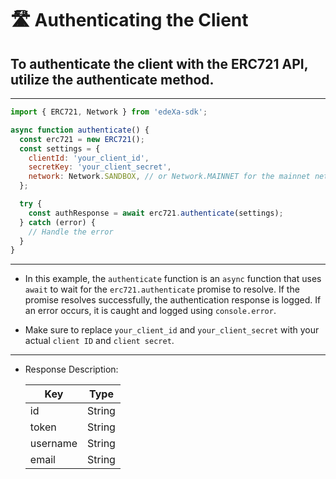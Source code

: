 # 🛣️ Authenticating the Client

## To authenticate the client with the ERC721 API, utilize the authenticate method.

---

```SDK.js
import { ERC721, Network } from 'edeXa-sdk';

async function authenticate() {
  const erc721 = new ERC721();
  const settings = {
    clientId: 'your_client_id',
    secretKey: 'your_client_secret',
    network: Network.SANDBOX, // or Network.MAINNET for the mainnet network
  };

  try {
    const authResponse = await erc721.authenticate(settings);
  } catch (error) {
    // Handle the error
  }
}

```

---

- In this example, the `authenticate` function is an `async` function that uses `await` to wait for the `erc721.authenticate` promise to resolve. If the promise resolves successfully, the authentication response is logged. If an error occurs, it is caught and logged using `console.error`.

- Make sure to replace `your_client_id` and `your_client_secret` with your actual `client ID` and `client secret`.

---

- Response Description:

  | Key      | Type   |
  | -------- | ------ |
  | id       | String |
  | token    | String |
  | username | String |
  | email    | String |
